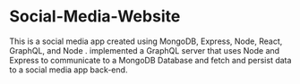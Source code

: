 # Social-Media-Website
This is a social media app created using MongoDB, Express, Node, React, GraphQL, and Node . implemented a GraphQL server that uses Node and Express to communicate to a MongoDB Database and fetch and persist data to a social media app back-end.
